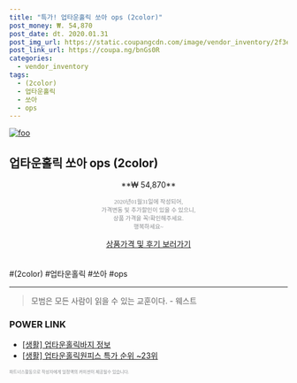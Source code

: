 ```yaml
--- 
title: "특가! 업타운홀릭 쏘아 ops (2color)" 
post_money: ₩. 54,870 
post_date: dt. 2020.01.31 
post_img_url: https://static.coupangcdn.com/image/vendor_inventory/2f3e/f6e5f15eb046035a70ab81e6633544322d6a64b33278c4e113e60fb72bde.jpg 
post_link_url: https://coupa.ng/bnGs0R 
categories: 
  - vendor_inventory 
tags: 
  - (2color) 
  - 업타운홀릭 
  - 쏘아 
  - ops 
--- 
```

[![foo](https://static.coupangcdn.com/image/vendor_inventory/2f3e/f6e5f15eb046035a70ab81e6633544322d6a64b33278c4e113e60fb72bde.jpg)](https://coupa.ng/bnGs0R) 

## 업타운홀릭 쏘아 ops (2color) 
<p style="text-align: center;">**₩ 54,870**</p> 
<p style="text-align: center;"><span style="color: #898c8f; font-family: Georgia,Times,serif; font-size: 0.75em;">2020년01월31일에 작성되어, <br>가격변동 및 추가할인이 있을 수 있으니,<br> 상품 가격을 꼭!확인해주세요.<br>행복하세요~</span> 
</p>	 
<div markdown="0" style="text-align: center;"><a href="https://coupa.ng/bnGs0R" class="btn btn--success">상품가격 및 후기 보러가기</a></div> 
<br><br> 
  #(2color) #업타운홀릭 #쏘아 #ops 
<hr> 

> 모범은 모든 사람이 읽을 수 있는 교훈이다. - 웨스트 


### POWER LINK

* <a href="https://blog.naver.com/santokki14/221775157571" target="_blank"> [생활] 업타운홀릭바지 정보 </a>
* <a href="https://blog.naver.com/sakai111/221790901324" target="_blank"> [생활] 업타운홀릭원피스 특가 순위 ~23위</a>

<span style="color: #898c8f; font-family: Georgia,Times,serif; font-size: 0.55em;">파트너스활동으로 작성자에게 일정액의 커미션이 제공될수 있습니다.</span> 
